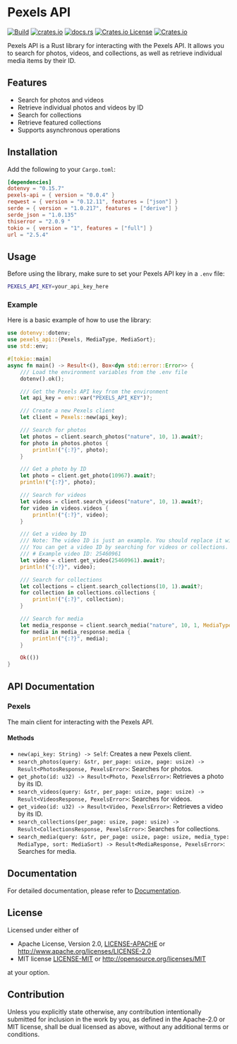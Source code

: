 # Pexels API

[![Build](https://github.com/houseme/pexels/actions/workflows/build.yml/badge.svg)](https://github.com/houseme/pexels/actions/workflows/build.yml)
[![crates.io](https://img.shields.io/crates/v/pexels-api.svg)](https://crates.io/crates/pexels-api)
[![docs.rs](https://docs.rs/pexels-api/badge.svg)](https://docs.rs/pexels-api/)
[![Crates.io License](https://img.shields.io/crates/l/pexels-api)](../LICENSE-APACHE)
[![Crates.io](https://img.shields.io/crates/d/pexels-api)](https://crates.io/crates/pexels-api)

Pexels API is a Rust library for interacting with the Pexels API. It allows you to search for photos, videos, and collections, as well as retrieve individual media items by their ID.

## Features

- Search for photos and videos
- Retrieve individual photos and videos by ID
- Search for collections
- Retrieve featured collections
- Supports asynchronous operations

## Installation

Add the following to your `Cargo.toml`:

```toml
[dependencies]
dotenvy = "0.15.7"
pexels-api = { version = "0.0.4" }
reqwest = { version = "0.12.11", features = ["json"] }
serde = { version = "1.0.217", features = ["derive"] }
serde_json = "1.0.135"
thiserror = "2.0.9 "
tokio = { version = "1", features = ["full"] }
url = "2.5.4"
```

## Usage

Before using the library, make sure to set your Pexels API key in a `.env` file:

```sh
PEXELS_API_KEY=your_api_key_here
```

### Example

Here is a basic example of how to use the library:

```rust
use dotenvy::dotenv;
use pexels_api::{Pexels, MediaType, MediaSort};
use std::env;

#[tokio::main]
async fn main() -> Result<(), Box<dyn std::error::Error>> {
    /// Load the environment variables from the .env file
    dotenv().ok();

    /// Get the Pexels API key from the environment
    let api_key = env::var("PEXELS_API_KEY")?;

    /// Create a new Pexels client
    let client = Pexels::new(api_key);

    /// Search for photos
    let photos = client.search_photos("nature", 10, 1).await?;
    for photo in photos.photos {
        println!("{:?}", photo);
    }

    /// Get a photo by ID
    let photo = client.get_photo(10967).await?;
    println!("{:?}", photo);

    /// Search for videos
    let videos = client.search_videos("nature", 10, 1).await?;
    for video in videos.videos {
        println!("{:?}", video);
    }

    /// Get a video by ID
    /// Note: The video ID is just an example. You should replace it with a valid video ID.
    /// You can get a video ID by searching for videos or collections.
    /// # Example video ID: 25460961   
    let video = client.get_video(25460961).await?;
    println!("{:?}", video);

    /// Search for collections
    let collections = client.search_collections(10, 1).await?;
    for collection in collections.collections {
        println!("{:?}", collection);
    }

    /// Search for media
    let media_response = client.search_media("nature", 10, 1, MediaType::Photo, MediaSort::Latest).await?;
    for media in media_response.media {
        println!("{:?}", media);
    }

    Ok(())
}
```

## API Documentation

### Pexels

The main client for interacting with the Pexels API.

#### Methods

- `new(api_key: String) -> Self`: Creates a new Pexels client.
- `search_photos(query: &str, per_page: usize, page: usize) -> Result<PhotosResponse, PexelsError>`: Searches for photos.
- `get_photo(id: u32) -> Result<Photo, PexelsError>`: Retrieves a photo by its ID.
- `search_videos(query: &str, per_page: usize, page: usize) -> Result<VideosResponse, PexelsError>`: Searches for videos.
- `get_video(id: u32) -> Result<Video, PexelsError>`: Retrieves a video by its ID.
- `search_collections(per_page: usize, page: usize) -> Result<CollectionsResponse, PexelsError>`: Searches for collections.
- `search_media(query: &str, per_page: usize, page: usize, media_type: MediaType, sort: MediaSort) -> Result<MediaResponse, PexelsError>`: Searches for media.

## Documentation

For detailed documentation, please refer to [Documentation](https://docs.rs/pexels-api).

## License

Licensed under either of

* Apache License, Version 2.0, [LICENSE-APACHE](../LICENSE-APACHE) or http://www.apache.org/licenses/LICENSE-2.0
* MIT license [LICENSE-MIT](../LICENSE-MIT) or http://opensource.org/licenses/MIT

at your option.

## Contribution

Unless you explicitly state otherwise, any contribution intentionally submitted for inclusion in the work by you, as
defined in the Apache-2.0 or MIT license, shall be dual licensed as above, without any additional terms or conditions.

